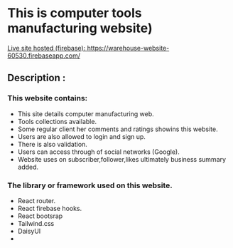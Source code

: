 # This is computer tools manufacturing website)

<a href="https://warehouse-website-60530.firebaseapp.com/">Live site hosted (firebase): https://warehouse-website-60530.firebaseapp.com/</a>

## Description :

<h3>This website contains:</h3>
<ul>
    <li>This site details computer manufacturing web.</li>
    <li>Tools collections available.</li>
    <li>Some regular client her comments and ratings showins this website.</li>
    <li>Users are also allowed to login and sign up.</li>
    <li>There is also validation.</li>
    <li>Users can access through of social networks (Google).</li>
    <li>Website uses on subscriber,follower,likes ultimately business summary added.</li>
</ul>

<h3>The library or framework used on this website.</h3>
<ul>
    <li>React router.</li>
    <li>React firebase hooks.</li>
    <li>React bootsrap</li>
    <li>Tailwind.css</li>
    <li>DaisyUI<li>
    
</ul>

